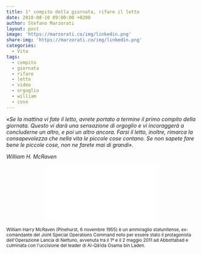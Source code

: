 ```yaml
---
title: 1° compito della giornata, rifare il letto
date: 2018-08-10 09:00:00 +0200
author: Stefano Marzorati
layout: post
image: 'https://marzorati.co/img/linkedin.png'
share-img: 'https://marzorati.co/img/linkedin.png'
categories:
  - Vita
tags:
  - compito
  - giornata
  - rifare
  - letto
  - video
  - orgoglio
  - william
  - cose
---
```

*«Se la mattina vi fate il letto, avrete portato a termine il primo compito della giornata. Questo vi darà una sensazione di orgoglio e vi incoraggerà a concluderne un altro, e poi un altro ancora. Farsi il letto, inoltre, rimarca la consapevolezza che nella vita le piccole cose contano. Se non sapete fare bene le piccole cose, non ne farete mai di grandi».*   

*William H. McRaven*   

<center><div class="video">
    <iframe src="//www.linkedin.com/embed/feed/update/urn:li:ugcPost:6430727980795916288" frameborder="0" allowfullscreen></iframe>
</div></center>

<small>William Harry McRaven (Pinehurst, 6 novembre 1955) è un ammiraglio statunitense, ex-comandante del Joint Special Operations Command noto per essere stato il protagonista dell'Operazione Lancia di Nettuno, avvenuta tra il 1º e il 2 maggio 2011 ad Abbottabad e culminata con l'uccisione del leader di Al-Qāʿida Osama bin Laden.</small>